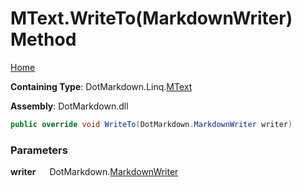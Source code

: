 # MText\.WriteTo\(MarkdownWriter\) Method

[Home](../../../../README.md)

**Containing Type**: DotMarkdown\.Linq\.[MText](../README.md)

**Assembly**: DotMarkdown\.dll

```csharp
public override void WriteTo(DotMarkdown.MarkdownWriter writer)
```

### Parameters

**writer** &emsp; DotMarkdown\.[MarkdownWriter](../../../MarkdownWriter/README.md)